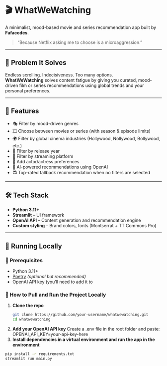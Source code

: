 # 🎬 WhatWeWatching

A minimalist, mood-based movie and series recommendation app built by **Fafacodes**.

> “Because Netflix asking me to choose is a microaggression.”

---

## 🧩 Problem It Solves

Endless scrolling. Indecisiveness. Too many options.  
**WhatWeWatching** solves content fatigue by giving you curated, mood-driven film or series recommendations using global trends and your personal preferences.

---

## 🌟 Features

- 🎭 Filter by mood-driven genres
- 🎞️ Choose between movies or series (with season & episode limits)
- 🌍 Filter by global cinema industries (Hollywood, Nollywood, Bollywood, etc.)
- 📅 Filter by release year
- 🎥 Filter by streaming platform
- 👤 Add actor/actress preferences
- 🤖 AI-powered recommendations using OpenAI
- 📺 Top-rated fallback recommendation when no filters are selected

---

## 🛠 Tech Stack

- **Python 3.11+**
- **Streamlit** – UI framework
- **OpenAI API** – Content generation and recommendation engine
- **Custom styling** – Brand colors, fonts (Montserrat + TT Commons Pro)

---

## 🚀 Running Locally

### 🔧 Prerequisites

- Python 3.11+
- [Poetry](https://python-poetry.org/) *(optional but recommended)*
- OpenAI API key (you’ll need to add it to

### 🔽 How to Pull and Run the Project Locally

1. **Clone the repo**
   ```bash
   git clone https://github.com/your-username/whatwewatching.git
   cd whatwewatching
   ```
2. **Add your OpenAI API key**
Create a .env file in the root folder and paste:
OPENAI_API_KEY=your-api-key-here
3. **Install dependencies in a virtual environment and run the app in the environment**
```bash
pip install -r requirements.txt
streamlit run main.py
```
